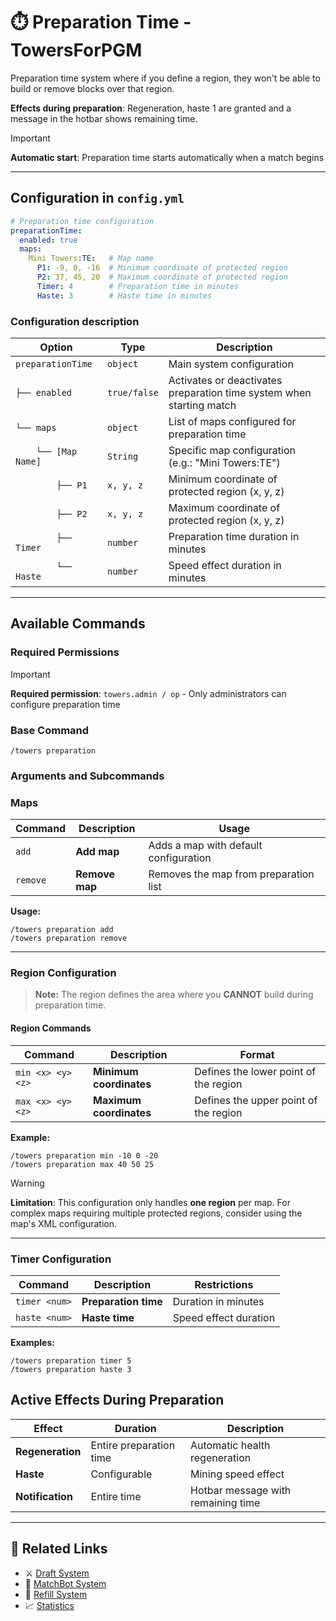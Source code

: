 # ⏱️ Preparation Time - TowersForPGM

Preparation time system where if you define a region, they won't be able to build or remove blocks over that region.

**Effects during preparation**: Regeneration, haste 1 are granted and a message in the hotbar shows remaining time.

> [!IMPORTANT]  
> **Automatic start**: Preparation time starts automatically when a match begins

---

## Configuration in `config.yml`

```yaml
# Preparation time configuration
preparationTime:
  enabled: true
  maps:
    Mini Towers:TE:   # Map name
      P1: -9, 0, -16  # Minimum coordinate of protected region
      P2: 37, 45, 20  # Maximum coordinate of protected region
      Timer: 4        # Preparation time in minutes
      Haste: 3        # Haste time in minutes
```

### Configuration description

| Option | Type | Description |
|--------|------|-------------|
| `preparationTime` | `object` | Main system configuration |
| `├── enabled` | `true/false` | Activates or deactivates preparation time system when starting match |
| `└── maps` | `object` | List of maps configured for preparation time |
| `    └── [Map Name]` | `String` | Specific map configuration (e.g.: "Mini Towers:TE") |
| `        ├── P1` | `x, y, z` | Minimum coordinate of protected region (x, y, z) |
| `        ├── P2` | `x, y, z` | Maximum coordinate of protected region (x, y, z) |
| `        ├── Timer` | `number` | Preparation time duration in minutes |
| `        └── Haste` | `number` | Speed effect duration in minutes |

---

## Available Commands

### Required Permissions
> [!IMPORTANT]  
> **Required permission**: `towers.admin / op` - Only administrators can configure preparation time

### Base Command
```
/towers preparation
```

### Arguments and Subcommands
### Maps
| Command | Description | Usage |
|---------|-------------|-------|
| `add` | **Add map** | Adds a map with default configuration |
| `remove` | **Remove map** | Removes the map from preparation list |

**Usage:**
```
/towers preparation add
/towers preparation remove
```

---

### Region Configuration

> **Note:** The region defines the area where you **CANNOT** build during preparation time.

#### Region Commands

| Command | Description | Format |
|---------|-------------|---------|
| `min <x> <y> <z>` | **Minimum coordinates** | Defines the lower point of the region |
| `max <x> <y> <z>` | **Maximum coordinates** | Defines the upper point of the region |

**Example:**
```
/towers preparation min -10 0 -20
/towers preparation max 40 50 25
```

> [!WARNING]  
> **Limitation**: This configuration only handles **one region** per map. For complex maps requiring multiple protected regions, consider using the map's XML configuration.

---

### Timer Configuration

| Command | Description | Restrictions |
|---------|-------------|---------------|
| `timer <num>` | **Preparation time** | Duration in minutes |
| `haste <num>` | **Haste time** | Speed effect duration |

**Examples:**
```
/towers preparation timer 5
/towers preparation haste 3
```

## Active Effects During Preparation

| Effect | Duration | Description |
|--------|----------|-------------|
| **Regeneration** | Entire preparation time | Automatic health regeneration |
| **Haste** | Configurable | Mining speed effect |
| **Notification** | Entire time | Hotbar message with remaining time |

---

## 🔗 Related Links

- ⚔️ [Draft System](Draft.md)
- 🤖 [MatchBot System](Matchbot.md)
- 🔄 [Refill System](Refill.md)
- 📈 [Statistics](Stats.md)